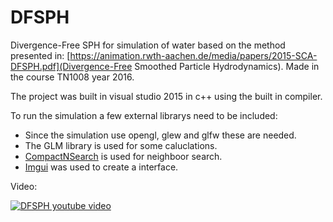 # DFSPH

Divergence-Free SPH for simulation of water based on the method presented in: [https://animation.rwth-aachen.de/media/papers/2015-SCA-DFSPH.pdf](Divergence-Free Smoothed Particle Hydrodynamics). Made in the course TN1008 year 2016.

The project was built in visual studio 2015 in c++ using the built in compiler. 

To run the simulation a few external librarys need to be included:

* Since the simulation use opengl, glew and glfw these are needed.
* The GLM library is used for some caluclations. 
* [CompactNSearch](https://github.com/InteractiveComputerGraphics/CompactNSearch) is used for neighboor search.
* [Imgui](https://github.com/ocornut/imgui) was used to create a interface.


Video:

[![DFSPH youtube video](http://img.youtube.com/vi/7Vduk3ByZug/0.jpg)](http://www.youtube.com/watch?v=7Vduk3ByZug)
